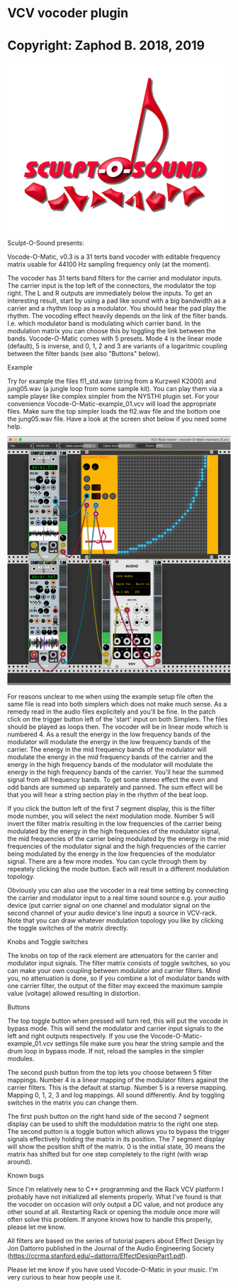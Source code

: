 # VCV vocoder plugin
# Copyright: Zaphod B. 2018, 2019

![alt text](res/pic_logo_sos.gif)



Sculpt-O-Sound presents: 

Vocode-O-Matic, v0.3 is a 31 terts band vocoder with editable frequency matrix usable for 44100 Hz sampling frequency only (at the moment).

The vocoder has 31 terts band filters for the carrier and modulator inputs.
The carrier input is the top left of the connectors, the modulator the top right.
The L and R outputs are immediately below the inputs.
To get an interesting result, start by using a pad like sound with a big bandwidth as a carrier and
a rhythm loop as a modulator. You should hear the pad play the rhythm.
The vocoding effect heavily depends on the link of the filter bands. I.e. which modulator band is modulating which carrier band.
In the modulation matrix you can choose this by toggling the link between the bands.
Vocode-O-Matic comes with 5 presets. Mode 4 is the linear mode (default), 5 is inverse, and 0, 1, 2 and 3 are variants of a logaritmic coupling between the filter bands (see also "Buttons" below).

Example

Try for example the files fl1_std.wav (string from a Kurzweil K2000) and jung05.wav (a jungle loop from some sample kit).
You can play them via a sample player like complex simpler from the NYSTHI plugin set.
For your convenience Vocode-O-Matic-example_01.vcv will load the appropriate files.
Make sure the top simpler loads the fl2.wav file and the bottom one the jung05.wav file.
Have a look at the screen shot below if you need some help.

![alt text](res/Screenshot_2019-03-04_at_22.18.05.png)

For reasons unclear to me when using the example setup file often the same file is read into both simplers which does not make much sense. As a remedy read in the audio files explicitely and you'll be fine. In the patch click on the trigger button left of the 'start' input on both Simplers. The files should be played as loops then. The vocoder will be in linear mode which is numbered 4. As a result the energy in the low frequency bands of the modulator will modulate the energy in the low frequency bands of the carrier. The energy in the mid frequency bands of the modulator will modulate the energy in the mid frequency bands of the carrier and the energy in the high frequency bands of the modulator will modulate the energy in the high frequency bands of the carrier. You'll hear the summed signal from all frequency bands. To get some stereo effect the even and odd bands are summed up separately and panned. The sum effect will be that you will hear a string section play in the rhythm of the beat loop.

If you click the button left of the first 7 segment display, this is the filter mode number, you will select the next modulation mode. Number 5 will invert the filter matrix resulting in the low frequencies of the carrier being modulated by the energy in the high frequencies of the modulator signal, the mid frequencies of the carrier being modulated by the energy in the mid frequencies of the modulator signal and the high frequencies of the carrier being modulated by the energy in the low frequencies of the modulator signal. There are a few more modes. You can cycle through them by repeately clicking the mode button. Each will result in a different modulation topology.

Obviously you can also use the vocoder in a real time setting by connecting the carrier and modulator input to a real time sound source e.g. your audio device (put carrier signal on one channel and modulator signal on the second channel of your audio device's line input) a source in VCV-rack. Note that you can draw whatever modulation topology you like by clicking the toggle switches of the matrix directly.

Knobs and Toggle switches

The knobs on top of the rack element are attenuators for the carrier and modulator input signals.
The filter matrix consists of toggle switches, so you can make your own coupling between modulator and carrier filters.
Mind you, no attenuation is done, so if you combine a lot of modulator bands with one carrier filter, the output of the filter
may exceed the maximum sample value (voltage) allowed resulting in distortion. 

Buttons

The top toggle button when pressed will turn red, this will put the vocode in bypass mode. 
This will send the modulator and carrier input signals to the left and right outputs respectively.
If you use the Vocode-O-Matic-example_01.vcv settings file make sure you hear the string sample and the drum loop in bypass mode. If not, reload the samples in the simpler modules.

The second push button from the top lets you choose between 5 filter mappings. Number 4 is a linear mapping of the modulator filters
against the carrier filters. This is the default at startup. Number 5 is a reverse mapping. 
Mapping 0, 1, 2, 3 and log mappings. All sound differently. And by toggling switches in the matrix you can change them.

The first push button on the right hand side of the second 7 segment display can be used to shift the moduldation matrix to the right one step. 
The second putton is a toggle button which allows you to bypass the trigger signals effectively holding the matrix in its position. The 7 segment display will show the position shift of the matrix. 0 is the initial state, 30 means the matrix has shifted but for one step completely to the right (with wrap around).

Known bugs

Since I'm relatively new to C++ programming and the Rack VCV platform I probably have not initialized all elements properly.
What I've found is that the vocoder on occasion will only output a DC value, and not produce any other sound at all.
Restarting Rack or opening the module once more will often solve this problem. If anyone knows how to handle this properly,
please let me know.

All filters are based on the series of tutorial papers about Effect Design by Jon Dattorro published in the Journal of the Audio Engineering Society (https://ccrma.stanford.edu/~dattorro/EffectDesignPart1.pdf).

Please let me know if you have used Vocode-O-Matic in your music. I'm very curious to hear how people use it.
